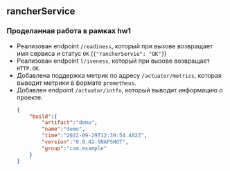 ## rancherService

### Проделанная работа в рамках hw1
* Реализован endpoint `/readiness`, который при вызове возвращает имя сервиса и статус `OK` (`{"rancherServie": "OK"}`)
* Реализован endpoint `l/iveness`, который при вызове возвращает `HTTP.OK`.
* Добавлена поддержка метрик по адресу `/actuator/metrics`, которая выводит метрики в формате `prometheus`.
* Добавлен endpoint `/actuator/intfo`, который выводит информацию о проекте.
   ```json
   {
       "build":{
           "artifact":"demo",
           "name":"demo",
           "time":"2022-09-29T12:39:54.402Z",
           "version":"0.0.42-SNAPSHOT",
           "group":"com.example"
       }
   }
   ``` 